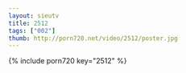 ```yaml
--- 
layout: sieutv
title: 2512
tags: ["002"]
thumb: http://porn720.net/video/2512/poster.jpg
---
```

{% include porn720 key="2512" %} 
